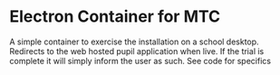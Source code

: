 # Electron Container for MTC

A simple container to exercise the installation on a school desktop.  Redirects to the web hosted pupil application when live.  If the trial is complete it will simply inform the user as such.  See code for specifics